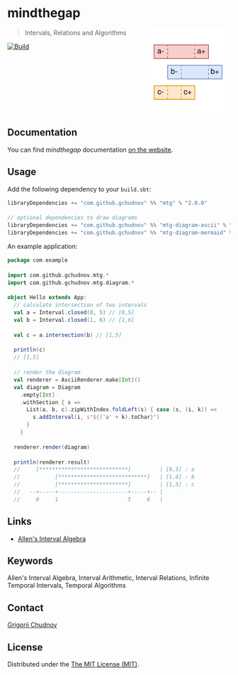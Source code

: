 # mindthegap

<img src="res/logo-txt.svg" width="192px" height="192px" align="right" />

> Intervals, Relations and Algorithms

[![Build](https://github.com/gchudnov/mindthegap/actions/workflows/scala.yml/badge.svg?branch=main)](https://github.com/gchudnov/mindthegap/actions/workflows/scala.yml)

<br clear="right" /><!-- Turn off the wrapping for the logo image. -->

## Documentation

You can find _mindthegap_ documentation [on the website](https://gchudnov.github.io/mindthegap/).

## Usage

Add the following dependency to your `build.sbt`:

```scala
libraryDependencies += "com.github.gchudnov" %% "mtg" % "2.0.0"

// optional dependencies to draw diagrams
libraryDependencies += "com.github.gchudnov" %% "mtg-diagram-ascii" % "2.0.0"   // ascii
libraryDependencies += "com.github.gchudnov" %% "mtg-diagram-mermaid" % "2.0.0" // mermaid
```

An example application:

```scala
package com.example

import com.github.gchudnov.mtg.*
import com.github.gchudnov.mtg.diagram.*

object Hello extends App:
  // calculate intersection of two intervals
  val a = Interval.closed(0, 5) // [0,5]
  val b = Interval.closed(1, 6) // [1,6]

  val c = a.intersection(b) // [1,5]

  println(c)
  // [1,5]

  // render the diagram
  val renderer = AsciiRenderer.make[Int]()
  val diagram = Diagram
    .empty[Int]
    .withSection { s =>
      List(a, b, c).zipWithIndex.foldLeft(s) { case (s, (i, k)) =>
        s.addInterval(i, s"${('a' + k).toChar}")
      }
    }

  renderer.render(diagram)

  println(renderer.result)
  //     [****************************]         | [0,5] : a
  //           [****************************]   | [1,6] : b
  //           [**********************]         | [1,5] : c
  //   --+-----+----------------------+-----+-- |
  //     0     1                      5     6   |
```

## Links

- [Allen's Interval Algebra](https://www.ics.uci.edu/~alspaugh/cls/shr/allen.html)

## Keywords

Allen's Interval Algebra, Interval Arithmetic, Interval Relations, Infinite Temporal Intervals, Temporal Algorithms

## Contact

[Grigorii Chudnov](mailto:g.chudnov@gmail.com)

## License

Distributed under the [The MIT License (MIT)](LICENSE).
